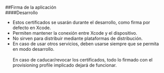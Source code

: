 ##Firma de la aplicación
<br />
####Desarrollo
<br />

- Estos certificados se usarán durante el desarrollo, como firma por defecto en Xcode.
- Permiten mantener la conexión entre Xcode y el dispositivo.
- No sirven para distribuir mediante plataformas de distribución.
- En caso de usar otros servicios, deben usarse siempre que se permita en modo desarrollo.
<br /><br />
En caso de caducar/revocar los certificados, todo lo firmado con el provisioning profile implicado dejará de funcionar.